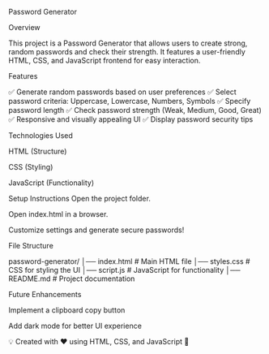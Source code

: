 Password Generator

Overview

This project is a Password Generator that allows users to create strong, random passwords and check their strength. It features a user-friendly HTML, CSS, and JavaScript frontend for easy interaction.

Features

✅ Generate random passwords based on user preferences
✅ Select password criteria: Uppercase, Lowercase, Numbers, Symbols
✅ Specify password length
✅ Check password strength (Weak, Medium, Good, Great)
✅ Responsive and visually appealing UI
✅ Display password security tips

Technologies Used

HTML (Structure)

CSS (Styling)

JavaScript (Functionality)

Setup Instructions
Open the project folder.

Open index.html in a browser.

Customize settings and generate secure passwords!

File Structure

password-generator/
│── index.html      # Main HTML file
│── styles.css      # CSS for styling the UI
│── script.js       # JavaScript for functionality
│── README.md       # Project documentation

Future Enhancements

Implement a clipboard copy button

Add dark mode for better UI experience

💡 Created with ❤️ using HTML, CSS, and JavaScript 🚀


